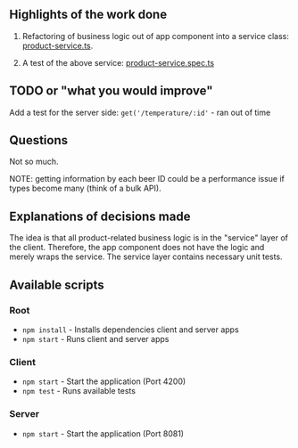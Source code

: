 ## Highlights of the work done

1. Refactoring of business logic out of app component into a service class: [product-service.ts](https://github.com/dmitrynovik/ng-code-challenge/blob/master/client/src/app/services/product-service.ts).

2. A test of the above service: [product-service.spec.ts](https://github.com/dmitrynovik/ng-code-challenge/blob/master/client/src/app/services/product-service.spec.ts)

## TODO or "what you would improve"
Add a test for the server side: `get('/temperature/:id'` - ran out of time

## Questions
Not so much.

NOTE: getting information by each beer ID could be a performance issue if types become many (think of a bulk API).

## Explanations of decisions made
The idea is that all product-related business logic is in the "service" layer of the client. 
Therefore, the app component does not have the logic and merely wraps the service. 
The service layer contains necessary unit tests.

## Available scripts

### Root
- `npm install` - Installs dependencies client and server apps
- `npm start` - Runs client and server apps

### Client
- `npm start` - Start the application (Port 4200)
- `npm test` - Runs available tests

### Server
- `npm start` - Start the application (Port 8081)
